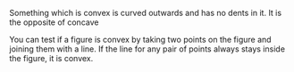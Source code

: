 Something which is convex is curved outwards and has no dents in it. It
is the opposite of concave

You can test if a figure is convex by taking two points on the figure
and joining them with a line. If the line for any pair of points always
stays inside the figure, it is convex.
